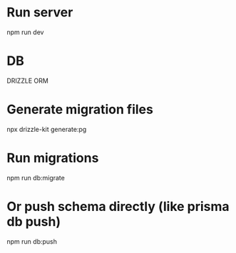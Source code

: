# Run server

npm run dev

# DB

DRIZZLE ORM

# Generate migration files

npx drizzle-kit generate:pg

# Run migrations

npm run db:migrate

# Or push schema directly (like prisma db push)

npm run db:push
